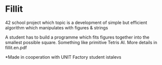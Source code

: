 # Fillit
42 school project which topic is a development of simple but efficient algorithm which manipulates with figures & strings 

A student has to build a programme which fits figures together into the smallest possible square. Something like primitive Tetris AI. More details in fillit.en.pdf

*Made in cooperation with UNIT Factory student istalevs 
